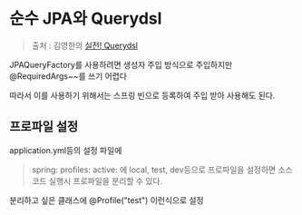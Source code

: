 순수 JPA와 Querydsl
==
> 출처 : 김영한의 [실전! Querydsl](https://www.inflearn.com/course/querydsl-실전/dashboard)

JPAQueryFactory를 사용하려면 생성자 주입 방식으로 주입하지만 @RequiredArgs~~를 쓰기 어렵다

따라서 이를 사용하기 위해서는 스프링 빈으로 등록하여 주입 받아 사용해도 된다.

프로파일 설정
--
application.yml등의 설정 파일에
> spring: profiles: active: 에 local, test, dev등으로 프로파일을 설정하면 소스코드 실행시 프로파일을 분리할 수 있다.

분리하고 싶은 클래스에 @Profile("test") 이런식으로 설정